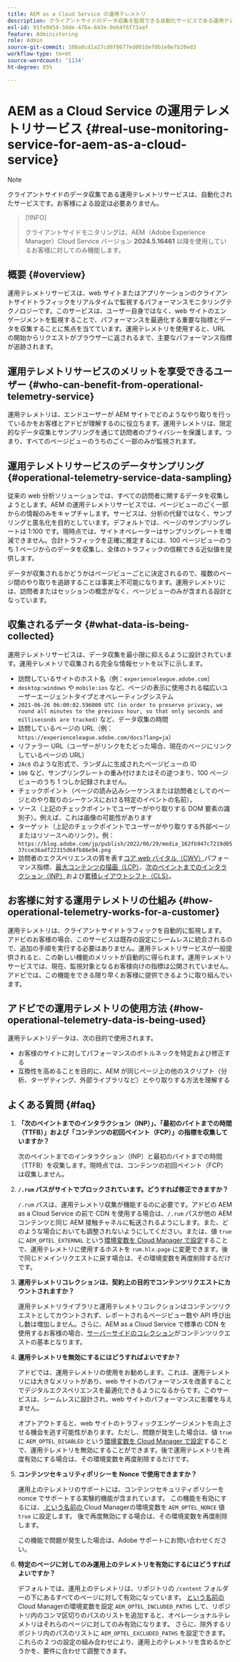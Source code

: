 ```yaml
---
title: AEM as a Cloud Service の運用テレメトリ
description: クライアントサイドのデータ収集を監視できる自動化サービスである運用テレメトリについて説明します。
exl-id: 91fe9454-3dde-476a-843e-0e64f6f73aaf
feature: Administering
role: Admin
source-git-commit: 100a8cd1a27cd8f0677ed001def0b1e0e7b20ed3
workflow-type: tm+mt
source-wordcount: '1134'
ht-degree: 85%

---
```


# AEM as a Cloud Service の運用テレメトリサービス {#real-use-monitoring-service-for-aem-as-a-cloud-service}

>[!NOTE]
>
>クライアントサイドのデータ収集である運用テレメトリサービスは、自動化されたサービスです。お客様による設定は必要ありません。

>[!INFO]
>
>クライアントサイドモニタリングは、AEM（Adobe Experience Manager）Cloud Service バージョン **2024.5.16461** 以降を使用しているお客様に対してのみ機能します。

## 概要 {#overview}

運用テレメトリサービスは、web サイトまたはアプリケーションのクライアントサイドトラフィックをリアルタイムで監視するパフォーマンスモニタリングテクノロジーです。このサービスは、ユーザー自身ではなく、web サイトのエンゲージメントを監視することで、パフォーマンスを最適化する重要な指標とデータを収集することに焦点を当てています。運用テレメトリを使用すると、URL の開始からリクエストがブラウザーに返されるまで、主要なパフォーマンス指標が追跡されます。

## 運用テレメトリサービスのメリットを享受できるユーザー {#who-can-benefit-from-operational-telemetry-service}

運用テレメトリは、エンドユーザーが AEM サイトでどのようなやり取りを行っているかをお客様とアドビが理解するのに役立ちます。運用テレメトリは、限定的なデータ収集とサンプリングを通じて訪問者のプライバシーを保護します。つまり、すべてのページビューのうちのごく一部のみが監視されます。

## 運用テレメトリサービスのデータサンプリング {#operational-telemetry-service-data-sampling}

従来の web 分析ソリューションでは、すべての訪問者に関するデータを収集しようとします。AEM の運用テレメトリサービスでは、ページビューのごく一部からの情報のみをキャプチャします。サービスは、分析の代替ではなく、サンプリングと匿名化を目的としています。デフォルトでは、ページのサンプリングレートは 1:100 です。現時点では、サイトオペレーターはサンプリングレートを増減できません。合計トラフィックを正確に推定するには、100 ページビューのうち 1 ページからのデータを収集し、全体のトラフィックの信頼できる近似値を提供します。

データが収集されるかどうかはページビューごとに決定されるので、複数のページ間のやり取りを追跡することは事実上不可能になります。運用テレメトリには、訪問者またはセッションの概念がなく、ページビューのみが含まれる設計となっています。

## 収集されるデータ {#what-data-is-being-collected}

運用テレメトリサービスは、データ収集を最小限に抑えるように設計されています。運用テレメトリで収集される完全な情報セットを以下に示します。

* 訪問しているサイトのホスト名（例：`experienceleague.adobe.com`）
* `desktop:windows` や `mobile:ios` など、ページの表示に使用される幅広いユーザーエージェントタイプとオペレーティングシステム
* `2021-06-26 06:00:02.596000 UTC (in order to preserve privacy, we round all minutes to the previous hour, so that only seconds and milliseconds are tracked)` など、データ収集の時間
* 訪問しているページの URL（例：`https://experienceleague.adobe.com/docs?lang=ja`）
* リファラー URL（ユーザーがリンクをたどった場合、現在のページにリンクしているページの URL）
* `2Ac6` のような形式で、ランダムに生成されたページビューの ID
* `100` など、サンプリングレートの重み付けまたはその逆つまり、100 ページビューのうち 1 つしか記録されません。
* チェックポイント（ページの読み込みシーケンスまたは訪問者としてのページとのやり取りのシーケンスにおける特定のイベントの名前）。
* ソース（上記のチェックポイントでユーザーがやり取りする DOM 要素の識別子）。例えば、これは画像の可能性があります
* ターゲット（上記のチェックポイントでユーザーがやり取りする外部ページまたはリソースへのリンク）。例：`https://blog.adobe.com/jp/publish/2022/06/29/media_162fb947c7219d0537cce36adf22315d64fb86e94.png`
* 訪問者のエクスペリエンスの質を表す[コア web バイタル（CWV）](https://web.dev/articles/lcp)パフォーマンス指標、[最大コンテンツの描画（LCP）](https://web.dev/articles/lcp)、[次のペイントまでのインタラクション（INP）](https://web.dev/articles/inp)および[累積レイアウトシフト（CLS）](https://web.dev/articles/cls)。

## お客様に対する運用テレメトリの仕組み {#how-operational-telemetry-works-for-a-customer}

運用テレメトリは、クライアントサイドトラフィックを自動的に監視します。 アドビのお客様の場合、このサービスは既存の設定にシームレスに統合されるので、追加の手順を実行する必要はありません。運用テレメトリサービスが一般提供されると、この新しい機能のメリットが自動的に得られます。運用テレメトリサービスでは、現在、監視対象となるお客様向けの指標は公開されていません。アドビでは、この機能をできる限り早くお客様に提供できるように取り組んでいます。

<!-- Alexandru: hiding temporarily, until we figure out where this needs to be linked to 

If you wish to leverage more insights with this new feature to optimize your digital experiences effortlessly, please see here (link to Row 99). -->

## アドビでの運用テレメトリの使用方法 {#how-operational-telemetry-data-is-being-used}

運用テレメトリデータは、次の目的で使用されます。

* お客様のサイトに対してパフォーマンスのボトルネックを特定および修正する
* 互換性を高めることを目的に、AEM が同じページ上の他のスクリプト（分析、ターゲティング、外部ライブラリなど）とやり取りする方法を理解する
<!--
## Limitations and understanding variance in page views and performance metrics {#limitations-and-understanding-variance-in-page-views-and-performance-metrics}

Here are key considerations for customers to keep in mind when interpreting their Operational Telemetry data:

1. **Tracker blockers**

   * End-users employing tracker blockers or privacy extensions can impede Operational Telemetry data collection, as these tools restrict the tracking scripts' execution. This restriction may lead to underreported page views and user interactions, creating a discrepancy between actual site activity and the data captured by Operational Telemetry.

1. **Limitations in capturing headless API/JSON calls**

   * Operational Telemetry data service focuses on the client-side experience and doesn't capture the backend API or JSON calls made from a non-AEM headless app at this time. The exclusion of these calls from Operational Telemetry service data creates variances from the content requests measured by CDN Analytics.
-->

## よくある質問 {#faq}

<!-- REMOVED THIS FAQ AS PER EMAIL REQUEST FROM SHWETA DUA, SEPTEMBER 4, 2024 TO THE DL-AEM-DOCS GROUP 
1. **Can customers integrate the Operational Telemetry service scripts with third-party systems like Dynatrace?**

   Yes.
-->

1. **「次のペイントまでのインタラクション（INP）」、「最初のバイトまでの時間（TTFB）」および「コンテンツの初回ペイント（FCP）」の指標を収集していますか？**

   次のペイントまでのインタラクション（INP）と最初のバイトまでの時間（TTFB）を収集します。現時点では、コンテンツの初回ペイント（FCP）は収集しません。

1. **`/.rum` パスがサイトでブロックされています。どうすれば修正できますか？**

   `/.rum` パスは、運用テレメトリ収集が機能するのに必要です。アドビの AEM as a Cloud Service の前で CDN を使用する場合は、`/.rum` パスが他の AEM コンテンツと同じ AEM 接触チャネルに転送されるようにします。また、どのような場合においても調整されないようにしてください。または、値 `true` に `AEM_OPTEL_EXTERNAL` という[環境変数を Cloud Manager で設定](/help/implementing/cloud-manager/environment-variables.md#add-variables)することで、運用テレメトリに使用するホストを `rum.hlx.page` に変更できます。後で同じドメインリクエストに戻す場合は、その環境変数を再度削除するだけです。

1. **運用テレメトリコレクションは、契約上の目的でコンテンツリクエストにカウントされますか？**

   運用テレメトリライブラリと運用テレメトリコレクションはコンテンツリクエストとしてカウントされず、レポートされるページビュー数や API 呼び出し数は増加しません。さらに、AEM as a Cloud Service で標準の CDN を使用するお客様の場合、[サーバーサイドのコレクション](#serverside-collection)がコンテンツリクエストの基本となります。

1. **運用テレメトリを無効にするにはどうすればよいですか？**

   アドビでは、運用テレメトリの使用をお勧めします。これは、運用テレメトリには大きなメリットがあり、web サイトのパフォーマンスを改善することでデジタルエクスペリエンスを最適化できるようになるからです。このサービスは、シームレスに設計され、web サイトのパフォーマンスに影響を与えません。

   オプトアウトすると、web サイトのトラフィックエンゲージメントを向上させる機会を逃す可能性があります。ただし、問題が発生した場合は、値 `true` に `AEM_OPTEL_DISABLED` という[環境変数を Cloud Manager で設定](/help/implementing/cloud-manager/environment-variables.md#add-variables)することで、運用テレメトリを無効にすることができます。後で運用テレメトリを再度有効にする場合は、その環境変数を再度削除するだけです。

1. **コンテンツセキュリティポリシーを Nonce で使用できますか？**

   運用上のテレメトリのサポートには、コンテンツセキュリティポリシーを nonce でサポートする実験的機能が含まれています。 この機能を有効にするには、[ という名前の ](/help/implementing/cloud-manager/environment-variables.md#add-variables)Cloud Managerの環境変数を `AEM_OPTEL_NONCE` 値 `true` に設定します。 後で再度無効にする場合は、その環境変数を再度削除します。

   この機能で問題が発生した場合は、Adobe サポートにお問い合わせください。

1. **特定のページに対してのみ運用上のテレメトリを有効にするにはどうすればよいですか？**

   デフォルトでは、運用上のテレメトリは、リポジトリの `/content` フォルダーの下にあるすべてのページに対して有効になっています。 [ という名前の ](/help/implementing/cloud-manager/environment-variables.md#add-variables)Cloud Managerの環境変数を設定 `AEM_OPTEL_INCLUDED_PATHS` して、リポジトリ内のコンマ区切りのパスのリストを追加すると、オペレーショナルテレメトリはそれらのページに対してのみ有効になります。 さらに、除外するリポジトリ内のパスのリストに `AEM_OPTEL_EXCLUDED_PATHS` を設定できます。 これらの 2 つの設定の組み合わせにより、運用上のテレメトリを含めるかどうかを、要件に合わせて調整できます。


